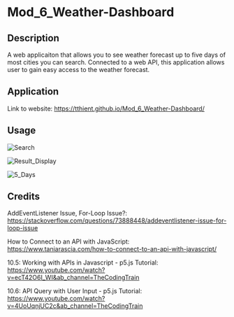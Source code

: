 # Mod_6_Weather-Dashboard
## Description
A web applicaiton that allows you to see weather forecast up to five days of most cities you can search. Connected to a web API, this application allows user to gain easy access to the weather forecast.

## Application

Link to website: https://tthient.github.io/Mod_6_Weather-Dashboard/

## Usage
![Search](https://github.com/TThienT/Mod_6_Weather-Dashboard/assets/125310070/a89ecc66-6d76-4733-b852-6ce660d4a0be)

![Result_Display](https://github.com/TThienT/Mod_6_Weather-Dashboard/assets/125310070/41fc0762-2af8-4e4d-9ac4-775da6cc6084)

![5_Days](https://github.com/TThienT/Mod_6_Weather-Dashboard/assets/125310070/90748c1c-c550-45b1-a793-0f5c34e203c2)


## Credits

AddEventListener Issue, For-Loop Issue?: https://stackoverflow.com/questions/73888448/addeventlistener-issue-for-loop-issue

How to Connect to an API with JavaScript: https://www.taniarascia.com/how-to-connect-to-an-api-with-javascript/

10.5: Working with APIs in Javascript - p5.js Tutorial: https://www.youtube.com/watch?v=ecT42O6I_WI&ab_channel=TheCodingTrain

10.6: API Query with User Input - p5.js Tutorial: https://www.youtube.com/watch?v=4UoUqnjUC2c&ab_channel=TheCodingTrain


